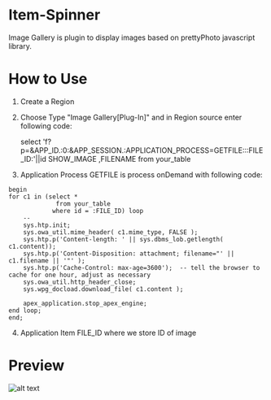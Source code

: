 # Item-Spinner

Image Gallery is plugin to display images based on prettyPhoto javascript library.

# How to Use

  1. Create a Region
  2. Choose Type "Image Gallery[Plug-In]"
  and in Region source enter following code:
 
     select 'f?p=&APP_ID.:0:&APP_SESSION.:APPLICATION_PROCESS=GETFILE:::FILE_ID:'||id SHOW_IMAGE
             ,FILENAME
     from your_table
  
  3. Application Process GETFILE is process onDemand 
  with following code:
  
    begin
    for c1 in (select *
                 from your_table
                where id = :FILE_ID) loop
        --
        sys.htp.init;
        sys.owa_util.mime_header( c1.mime_type, FALSE );
        sys.htp.p('Content-length: ' || sys.dbms_lob.getlength( c1.content));
        sys.htp.p('Content-Disposition: attachment; filename="' || c1.filename || '"' );
        sys.htp.p('Cache-Control: max-age=3600');  -- tell the browser to cache for one hour, adjust as necessary
        sys.owa_util.http_header_close;
        sys.wpg_docload.download_file( c1.content );
     
        apex_application.stop_apex_engine;
    end loop;
    end;
    
  4. Application Item FILE_ID where we store ID of image

# Preview

![alt text](https://github.com/nhasko/ImageGallery/blob/master/preview.PNG)
